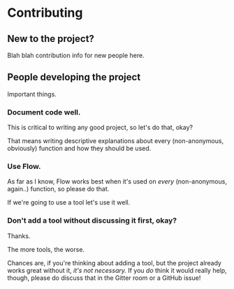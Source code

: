 # Contributing

## New to the project?

Blah blah contribution info for new people here.

## People developing the project

Important things.

### Document code well.

This is critical to writing any good project, so let's do that, okay?

That means writing descriptive explanations about every (non-anonymous, obviously) function and how they should be used.

### Use Flow.

As far as I know, Flow works best when it's used on *every* (non-anonymous, again..) function, so please do that.

If we're going to use a tool let's use it well.

### Don't add a tool without discussing it first, okay?

Thanks.

The more tools, the worse.

Chances are, if you're thinking about adding a tool, but the project already works great without it, *it's not necessary.* If you *do* think it would really help, though, please do discuss that in the Gitter room or a GitHub issue!
